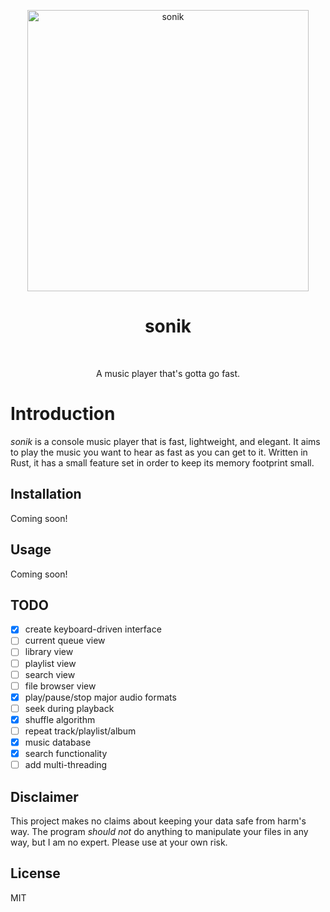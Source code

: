 <p align="center">
    <img alt="sonik" title="sonik" src="https://i.imgur.com/B6vYKJz.png"
    width="450">
</p>
<h1 align="center">sonik</h1><br>
<p align="center">
A music player that's gotta go fast.
</p>

# Introduction
_sonik_ is a console music player that is fast, lightweight, and elegant. It aims to play the music you want to hear as fast as you can get to it. Written in Rust, it has a small feature set in order to keep its memory footprint small.

## Installation
Coming soon!

## Usage
Coming soon!

## TODO
- [x] create keyboard-driven interface
- [ ] current queue view
- [ ] library view
- [ ] playlist view
- [ ] search view
- [ ] file browser view
- [x] play/pause/stop major audio formats
- [ ] seek during playback
- [x] shuffle algorithm
- [ ] repeat track/playlist/album
- [x] music database
- [x] search functionality
- [ ] add multi-threading

## Disclaimer
This project makes no claims about keeping your data safe from harm's way. The
program _should not_ do anything to manipulate your files in any way, but I am
no expert. Please use at your own risk.

## License
MIT
